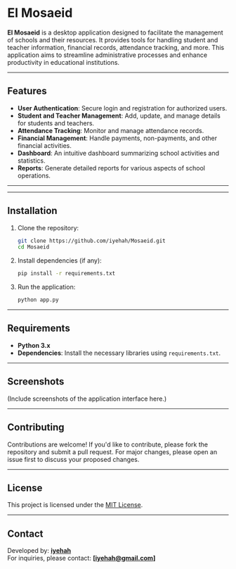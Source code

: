 # El Mosaeid

**El Mosaeid** is a desktop application designed to facilitate the management of schools and their resources. It provides tools for handling student and teacher information, financial records, attendance tracking, and more. This application aims to streamline administrative processes and enhance productivity in educational institutions.

---

## Features

- **User Authentication**: Secure login and registration for authorized users.
- **Student and Teacher Management**: Add, update, and manage details for students and teachers.
- **Attendance Tracking**: Monitor and manage attendance records.
- **Financial Management**: Handle payments, non-payments, and other financial activities.
- **Dashboard**: An intuitive dashboard summarizing school activities and statistics.
- **Reports**: Generate detailed reports for various aspects of school operations.

---


---

## Installation

1. Clone the repository:
   ```bash
   git clone https://github.com/iyehah/Mosaeid.git
   cd Mosaeid
   ```
2. Install dependencies (if any):
   ```bash
   pip install -r requirements.txt
   ```
3. Run the application:
   ```bash
   python app.py
   ```

---

## Requirements

- **Python 3.x**
- **Dependencies**: Install the necessary libraries using `requirements.txt`.

---

## Screenshots

(Include screenshots of the application interface here.)

---

## Contributing

Contributions are welcome! If you'd like to contribute, please fork the repository and submit a pull request. For major changes, please open an issue first to discuss your proposed changes.

---

## License

This project is licensed under the [MIT License](LICENSE).

---

## Contact

Developed by: **[iyehah](https://github.com/iyehah)**  
For inquiries, please contact: **[iyehah@gmail.com]**

